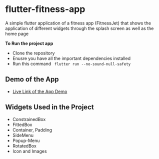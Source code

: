 # flutter-fitness-app
A simple flutter application of a fitness app (FitnessJet) that shows the  application of different widgets through the splash screen as well as the home page

**To Run the project app**
- Clone the repository
- Enusre you have all the important dependencies installed
- Run this command ` flutter run --no-sound-null-safety`

## Demo of the App
- [Live Link of the App Demo](https://drive.google.com/drive/folders/1UjGRFaUMWEjYNxmWkEywHuxfeX4VZWXD?usp=sharing)

## Widgets Used in the Project
- ConstrainedBox
- FittedBox
- Container, Padding
- SideMenu
- Popup-Menu
- RotatedBox
- Icon and Images
